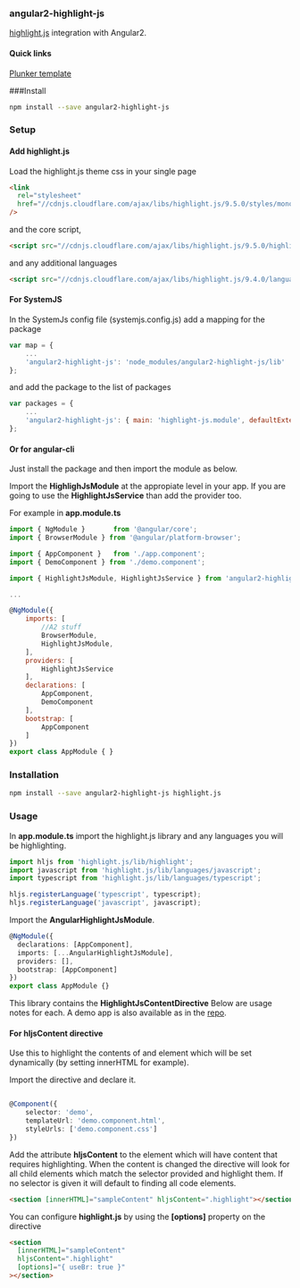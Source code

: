 ### angular2-highlight-js

[highlight.js](https://highlightjs.org) integration with Angular2.

#### Quick links

[Plunker template](http://embed.plnkr.co/EdxsaT/)

###Install

```bash
npm install --save angular2-highlight-js
```

### Setup

#### Add highlight.js

Load the highlight.js theme css in your single page

```html
<link
  rel="stylesheet"
  href="//cdnjs.cloudflare.com/ajax/libs/highlight.js/9.5.0/styles/monokai_sublime.min.css"
/>
```

and the core script,

```html
<script src="//cdnjs.cloudflare.com/ajax/libs/highlight.js/9.5.0/highlight.min.js"></script>
```

and any additional languages

```html
<script src="//cdnjs.cloudflare.com/ajax/libs/highlight.js/9.4.0/languages/typescript.min.js"></script>
```

#### For SystemJS

In the SystemJs config file (systemjs.config.js) add a mapping for the package

```javascript
var map = {
    ...
    'angular2-highlight-js': 'node_modules/angular2-highlight-js/lib'
};
```

and add the package to the list of packages

```javascript
var packages = {
    ...
    'angular2-highlight-js': { main: 'highlight-js.module', defaultExtension: 'js'}
};
```

#### Or for angular-cli

Just install the package and then import the module as below.

Import the **HighlighJsModule** at the appropiate level in your app. If you are going to use the **HighlightJsService** than add the provider too.

For example in **app.module.ts**

```javascript
import { NgModule }       from '@angular/core';
import { BrowserModule } from '@angular/platform-browser';

import { AppComponent }   from './app.component';
import { DemoComponent } from './demo.component';

import { HighlightJsModule, HighlightJsService } from 'angular2-highlight-js';

...

@NgModule({
    imports: [
        //A2 stuff
        BrowserModule,
        HighlightJsModule,
    ],
    providers: [
        HighlightJsService
    ],
    declarations: [
        AppComponent,
        DemoComponent
    ],
    bootstrap: [
        AppComponent
    ]
})
export class AppModule { }
```

### Installation

```bash
npm install --save angular2-highlight-js highlight.js
```

### Usage

In **app.module.ts** import the highlight.js library and any languages you will be highlighting.

```typescript
import hljs from 'highlight.js/lib/highlight';
import javascript from 'highlight.js/lib/languages/javascript';
import typescript from 'highlight.js/lib/languages/typescript';

hljs.registerLanguage('typescript', typescript);
hljs.registerLanguage('javascript', javascript);
```

Import the **AngularHighlightJsModule**.

```typescript
@NgModule({
  declarations: [AppComponent],
  imports: [...AngularHighlightJsModule],
  providers: [],
  bootstrap: [AppComponent]
})
export class AppModule {}
```

This library contains the **HighlightJsContentDirective**
Below are usage notes for each. A demo app is also available as in the [repo]().

#### For hljsContent directive

Use this to highlight the contents of and element which will be set dynamically (by setting innerHTML for example).

Import the directive and declare it.

```typescript

@Component({
    selector: 'demo',
    templateUrl: 'demo.component.html',
    styleUrls: ['demo.component.css']
})
```

Add the attribute **hljsContent** to the element which will have content that requires highlighting.
When the content is changed the directive will look for all child elements which match the selector provided and highlight them. If no selector is given it will default to finding all code elements.

```html
<section [innerHTML]="sampleContent" hljsContent=".highlight"></section>
```

You can configure **highlight.js** by using the **[options]** property on the directive

```html
<section
  [innerHTML]="sampleContent"
  hljsContent=".highlight"
  [options]="{ useBr: true }"
></section>
```
